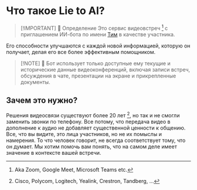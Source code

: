 # Что такое Lie to AI? <Badge type="danger" text="DRAFT" />

> [!IMPORTANT] 💜 Определение
> Это сервис видеовстреч [^1] с приглашением ИИ-бота по имени [Тим](https://ru.wikipedia.org/wiki/%D0%A0%D0%BE%D1%82,_%D0%A2%D0%B8%D0%BC) в качестве участника.

Его способности улучшаются с каждой новой информацией, которую он получает, делая его все более эффективным помощником.

> [!NOTE] 💚 Бот использует только доступные ему текущие и исторические данные видеоконференций, включая записи встреч, обсуждения в чате, презентации на экране и прикрепленные документы.

[^1]: Aka Zoom, Google Meet, Microsoft Teams etc.

<!-- > [!TIP] 💙 Хотите просто попробовать?
> Перейдите к [Началу работы](./getting-started). -->

## Зачем это нужно?

Решения видеосвязи существуют более 20 лет [^2], но так и не смогли заменить звонки по телефону. Все потому, что передача видео в дополнение к аудио не добавляет существенной ценности к общению. Все, что вы видите, это лица участников, но не их помыслы и намерения. То что человек говорит, не всегда соответствует тому, что он думает. Мы хотим помочь вам понять, что на самом деле имеет значение в контексте вашей встречи.

[^2]: Cisco, Polycom, Logitech, Yealink, Crestron, Tandberg, ...
